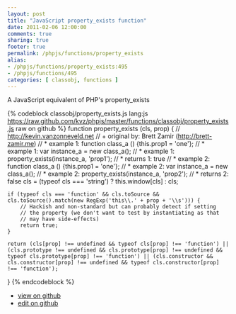 ```yaml
---
layout: post
title: "JavaScript property_exists function"
date: 2011-02-06 12:00:00
comments: true
sharing: true
footer: true
permalink: /phpjs/functions/property_exists
alias:
- /phpjs/functions/property_exists:495
- /phpjs/functions/495
categories: [ classobj, functions ]
---
```

A JavaScript equivalent of PHP's property_exists
<!-- more -->
{% codeblock classobj/property_exists.js lang:js https://raw.github.com/kvz/phpjs/master/functions/classobj/property_exists.js raw on github %}
function property_exists (cls, prop) {
    // http://kevin.vanzonneveld.net
    // +   original by: Brett Zamir (http://brett-zamir.me)
    // *     example 1: function class_a () {this.prop1 = 'one'};
    // *     example 1: var instance_a = new class_a();
    // *     example 1: property_exists(instance_a, 'prop1');
    // *     returns 1: true
    // *     example 2: function class_a () {this.prop1 = 'one'};
    // *     example 2: var instance_a = new class_a();
    // *     example 2: property_exists(instance_a, 'prop2');
    // *     returns 2: false
    cls = (typeof cls === 'string') ? this.window[cls] : cls;

    if (typeof cls === 'function' && cls.toSource && cls.toSource().match(new RegExp('this\\.' + prop + '\\s'))) {
        // Hackish and non-standard but can probably detect if setting
        // the property (we don't want to test by instantiating as that
        // may have side-effects)
        return true;
    }

    return (cls[prop] !== undefined && typeof cls[prop] !== 'function') || (cls.prototype !== undefined && cls.prototype[prop] !== undefined && typeof cls.prototype[prop] !== 'function') || (cls.constructor && cls.constructor[prop] !== undefined && typeof cls.constructor[prop] !== 'function');
}
{% endcodeblock %}
<ul>
 <li><a href="https://github.com/kvz/phpjs/blob/master/functions/classobj/property_exists.js">view on github</a></li>
 <li><a href="https://github.com/kvz/phpjs/edit/master/functions/classobj/property_exists.js">edit on github</a></li>
</ul>
